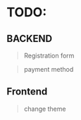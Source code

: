TODO:
=============

## BACKEND

> Registration form 

> payment method

## Frontend

> change theme
